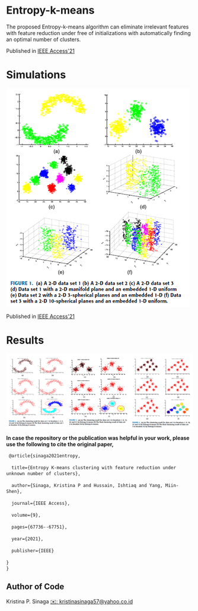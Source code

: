 # Entropy-k-means

The proposed Entropy-k-means algorithm can eliminate irrelevant features with feature reduction under free of initializations with automatically finding an optimal number of clusters.<br /> 

Published in [IEEE Access'21](https://ieeexplore.ieee.org/abstract/document/9423951/) <br /> 

# Simulations

![](https://github.com/kpnaga08/Entropy-k-means/blob/master/images/Fig1.png)   

Published in [IEEE Access'21](https://ieeexplore.ieee.org/abstract/document/9423951/) <br /> 

# Results

![](https://github.com/kpnaga08/Entropy-k-means/blob/master/images/Results.png)   



**In case the repository or the publication was helpful in your work, please use the following to cite the original paper,**
<pre><code> @article{sinaga2021entropy,<br />
  title={Entropy K-means clustering with feature reduction under unknown number of clusters},<br />
  author={Sinaga, Kristina P and Hussain, Ishtiaq and Yang, Miin-Shen},<br />
  journal={IEEE Access},<br />
  volume={9},<br />
  pages={67736--67751},<br />
  year={2021},<br />
  publisher={IEEE}<br />
}
}
</code></pre>


## Author of Code  
Kristina P. Sinaga
[✉️: kristinasinaga57@yahoo.co.id](kristinasinaga57@yahoo.co.id)    
